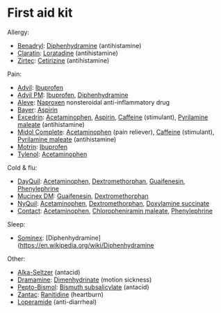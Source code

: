 # First aid kit

Allergy:
* [Benadryl](https://en.wikipedia.org/wiki/Benadryl): [Diphenhydramine](https://en.wikipedia.org/wiki/Diphenhydramine) (antihistamine)
* [Claratin](https://en.wikipedia.org/wiki/Claratin): [Loratadine](https://en.wikipedia.org/wiki/Loratadine) (antihistamine)
* [Zirtec](https://en.wikipedia.org/wiki/Zirtec): [Cetirizine](https://en.wikipedia.org/wiki/Cetirizine) (antihistamine)

Pain:
* [Advil](https://en.wikipedia.org/wiki/Advil): [Ibuprofen](https://en.wikipedia.org/wiki/Ibuprofen)
* [Advil PM](https://en.wikipedia.org/wiki/Advil): [Ibuprofen](https://en.wikipedia.org/wiki/Ibuprofen), [Diphenhydramine](https://en.wikipedia.org/wiki/Diphenhydramine)
* [Aleve](https://en.wikipedia.org/wiki/Aleve): [Naproxen](https://en.wikipedia.org/wiki/Naproxen) nonsteroidal anti-inflammatory drug
* [Bayer](https://en.wikipedia.org/wiki/Bayer): [Aspirin](https://en.wikipedia.org/wiki/Aspirin)
* [Excedrin](https://en.wikipedia.org/wiki/Excedrin_(brand)): [Acetaminophen](https://en.wikipedia.org/wiki/Acetaminophen), [Aspirin](https://en.wikipedia.org/wiki/Aspirin), [Caffeine](https://en.wikipedia.org/wiki/Caffeine) (stimulant), [Pyrilamine maleate](https://en.wikipedia.org/wiki/Pyrilamine_maleate) (antihistamine)
* [Midol Complete](https://en.wikipedia.org/wiki/Midol): [Acetaminophen](https://en.wikipedia.org/wiki/Acetaminophen) (pain reliever), [Caffeine](https://en.wikipedia.org/wiki/Caffeine) (stimulant), [Pyrilamine maleate](https://en.wikipedia.org/wiki/Pyrilamine_maleate) (antihistamine)
* [Motrin](https://en.wikipedia.org/wiki/Motrin): [Ibuprofen](https://en.wikipedia.org/wiki/Ibuprofen)
* [Tylenol](https://en.wikipedia.org/wiki/Tylenol_(brand)): [Acetaminophen](https://en.wikipedia.org/wiki/Acetaminophen)

Cold & flu:
* [DayQuil](https://en.wikipedia.org/wiki/DayQuil): [Acetaminophen](https://en.wikipedia.org/wiki/Acetaminophen), [Dextromethorphan](https://en.wikipedia.org/wiki/Dextromethorphan), [Guaifenesin](https://en.wikipedia.org/wiki/Guaifenesin), [Phenylephrine](https://en.wikipedia.org/wiki/Phenylephrine)
* [Mucinex DM](?): [Guaifenesin](https://en.wikipedia.org/wiki/Guaifenesin), [Dextromethorphan](https://en.wikipedia.org/wiki/Dextromethorphan)
* [NyQuil](https://en.wikipedia.org/wiki/NyQuil): [Acetaminophen](https://en.wikipedia.org/wiki/Acetaminophen), [Dextromethorphan](https://en.wikipedia.org/wiki/Dextromethorphan), [Doxylamine succinate](https://en.wikipedia.org/wiki/Doxylamine_succinate)
* [Contact](?): [Acetaminophen](https://en.wikipedia.org/wiki/Acetaminophen), [Chloropheniramin maleate](?), [Phenylephrine](https://en.wikipedia.org/wiki/Phenylephrine)

Sleep:
* [Sominex](?): [Diphenhydramine](https://en.wikipedia.org/wiki/Diphenhydramine

Other:
* [Alka-Seltzer](https://en.wikipedia.org/wiki/Alka-Seltzer) (antacid)
* [Dramamine](https://en.wikipedia.org/wiki/Dramamine): [Dimenhydrinate](https://en.wikipedia.org/wiki/Dimenhydrinate) (motion sickness)
* [Pepto-Bismol](https://en.wikipedia.org/wiki/Pepto-Bismol): [Bismuth subsalicylate](https://en.wikipedia.org/wiki/Bismuth_subsalicylate) (antacid)
* [Zantac](https://en.wikipedia.org/wiki/Zantac): [Ranitidine](https://en.wikipedia.org/wiki/Ranitidine) (heartburn)
* [Loperamide](https://en.wikipedia.org/wiki/Loperamide) (anti-diarrheal)
